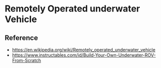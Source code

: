Remotely Operated underwater Vehicle
====================================

Reference
---------
 * https://en.wikipedia.org/wiki/Remotely_operated_underwater_vehicle
 * https://www.instructables.com/id/Build-Your-Own-Underwater-ROV-From-Scratch
